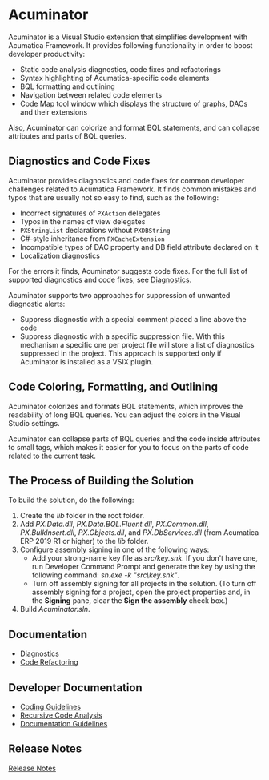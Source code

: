 # Acuminator

Acuminator is a Visual Studio extension that simplifies development with Acumatica Framework. 
It provides following functionality in order to boost developer productivity:
* Static code analysis diagnostics, code fixes and refactorings
* Syntax highlighting of Acumatica-specific code elements
* BQL formatting and outlining
* Navigation between related code elements
* Code Map tool window which displays the structure of graphs, DACs and their extensions

 Also, Acuminator can colorize and format BQL statements, and can collapse attributes and parts of BQL queries.

## Diagnostics and Code Fixes
Acuminator provides diagnostics and code fixes for common developer challenges related to Acumatica Framework.
It finds common mistakes and typos that are usually not so easy to find, such as the following:
* Incorrect signatures of `PXAction` delegates
* Typos in the names of view delegates
* `PXStringList` declarations without `PXDBString`
* C#-style inheritance from `PXCacheExtension`
* Incompatible types of DAC property and DB field attribute declared on it
* Localization diagnostics

For the errors it finds, Acuminator suggests code fixes. For the full list of supported diagnostics and code fixes, see [Diagnostics](docs/Summary.md#diagnostics). 

Acuminator supports two approaches for suppression of unwanted diagnostic alerts:
* Suppress diagnostic with a special comment placed a line above the code
* Suppress diagnostic with a specific suppression file. With this mechanism a specific one per project file will store a list of  diagnostics suppressed in the project. This approach is supported only if Acuminator is installed as a VSIX plugin. 

## Code Coloring, Formatting, and Outlining
Acuminator colorizes and formats BQL statements, which improves the readability of long BQL queries. You can adjust the colors in the Visual Studio settings.

Acuminator can collapse parts of BQL queries and the code inside attributes to small tags, which makes it easier for you to focus on the parts of code related to the current task.

## The Process of Building the Solution
To build the solution, do the following:
1. Create the _lib_ folder in the root folder. 
2. Add _PX.Data.dll_, _PX.Data.BQL.Fluent.dll_, _PX.Common.dll_, _PX.BulkInsert.dll_, _PX.Objects.dll_, and _PX.DbServices.dll_ (from Acumatica ERP 2019 R1 or higher) to the _lib_ folder.
3. Configure assembly signing in one of the following ways:
    * Add your strong-name key file as _src/key.snk_. If you don't have one, run Developer Command Prompt and generate the key by using the following command: _sn.exe -k "src\key.snk"_.
    * Turn off assembly signing for all projects in the solution. (To turn off assembly signing for a project, open the project properties and, in the **Signing** pane, clear the **Sign the assembly** check box.)
4. Build _Acuminator.sln_.

## Documentation
* [Diagnostics](docs/Summary.md#diagnostics)
* [Code Refactoring](docs/Summary.md#refactorings)

## Developer Documentation
* [Coding Guidelines](docs/dev/CodingGuidelines/CodingGuidelines.md)
* [Recursive Code Analysis](docs/dev/RecursiveCodeAnalysis/RecursiveCodeAnalysis.md)
* [Documentation Guidelines](docs/dev/DocumentationGuidelines/DiagnosticDescription.md)

## Release Notes
[Release Notes](docs/ReleaseNotes.md)

